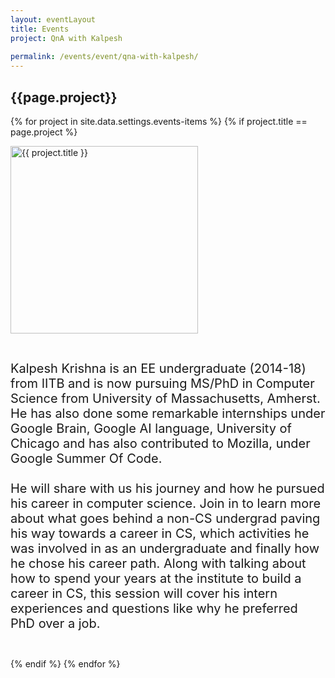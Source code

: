 ```yaml
---
layout: eventLayout
title: Events
project: QnA with Kalpesh
    
permalink: /events/event/qna-with-kalpesh/
---
```


<h2 class="display1 m-3 p-3 text-center">{{page.project}}</h2>

{% for project in site.data.settings.events-items %}
{% if project.title == page.project %}
<div>
    <img src="{{ site.baseurl }}/{{ project.image }}"  width = "300" height="300" alt="{{ project.title }}" class="border rounded img-soc">
</div>

<div>
    <p class="display3" style = "font-size:20px;" >
        <br>
        Kalpesh Krishna is an EE undergraduate (2014-18) from IITB and is now pursuing MS/PhD in Computer Science from University of Massachusetts, Amherst. He has also done some remarkable internships under Google Brain, Google AI language, University of Chicago and has also contributed to Mozilla, under Google Summer Of Code.
<br><br>
He will share with us his journey and how he pursued his career in computer science. Join in to learn more about what goes behind a non-CS undergrad paving his way towards a career in CS, which activities he was involved in as an undergraduate and finally how he chose his career path. Along with talking about how to spend your years at the institute to build a career in CS, this session will cover his intern experiences and questions like why he preferred PhD over a job.
<br><br>
    </p>
</div>
{% endif %}
{% endfor %}
